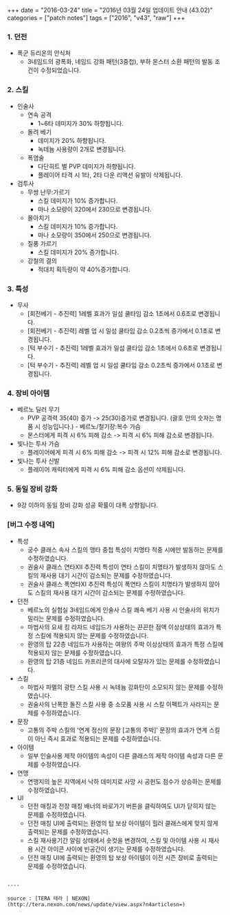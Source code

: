 +++
date = "2016-03-24"
title = "2016년 03월 24일 업데이트 안내 (43.02)"
categories = ["patch notes"]
tags = ["2016", "v43", "raw"]
+++

### 1. 던전
- 폭군 듀리온의 안식처
  - 3네임드의 광폭화, 네임드 강화 패턴(3중첩), 부하 몬스터 소환 패턴의 발동 조건이 수정되었습니다.

### 2. 스킬
- 인술사
  - 연속 공격
    - 1~6타 데미지가 30% 하향됩니다.
  - 돌려 베기
    - 데미지가 20% 하향됩니다.
    - 녹테늄 사용량이 2개로 변경됩니다.
  - 폭염술
    - 다단히트 별 PVP 데미지가 하향됩니다.
    - 플레이어 타격 시 1타, 2타 다운 리액션 유발이 삭제됩니다.
- 검투사
  - 무쌍 난무:가르기
    - 스킬 데미지가 10% 증가합니다.
    - 마나 소모량이 320에서 230으로 변경됩니다.
  - 몰아치기
    - 스킬 데미지가 10% 증가합니다.
    - 마나 소모량이 350에서 250으로 변경됩니다.
  - 질풍 가르기
    - 스킬 데미지가 20% 증가합니다.
  - 강철의 결의
    - 적대치 획득량이 약 40%증가합니다.

### 3. 특성
- 무사
  - [회전베기 - 추진력] 1레벨 효과가 일섬 쿨타임 감소 1초에서 0.6초로 변경됩니다.
  - [회전베기 - 추진력] 레벨 업 시 일섬 쿨타임 감소 0.2초씩 증가에서 0.1초로 변경됩니다.
  - [턱 부수기 - 추진력] 1레벨 효과가 일섬 쿨타임 감소 1초에서 0.6초로 변경됩니다.
  - [턱 부수기 - 추진력] 레벨 업 시 일섬 쿨타임 감소 0.2초씩 증가에서 0.1초로 변경됩니다.

### 4. 장비 아이템
- 베르노 딜러 무기
  - PVP 공격력 35(40) 증가 -> 25(30)증가로 변경됩니다. (괄호 안의 숫자는 명품 시 성능입니다.) - 베르노/철기장:복수 가슴
  - 몬스터에게 피격 시 6% 피해 감소 -> 피격 시 6% 피해 감소로 변경됩니다.
- 빛나는 투사 가슴
  - 플레이어에게 피격 시 6% 피해 감소 -> 피격 시 12% 피해 감소로 변경됩니다.
- 빛나는 투사 신발
  - 플레이어 캐릭터에게 피격 시 6% 피해 감소 옵션이 삭제됩니다.

### 5. 동일 장비 강화
- 9강 이하의 동일 장비 강화 성공 확률이 대폭 상향됩니다.

### [버그 수정 내역]
- 특성
  - 궁수 클래스 속사 스킬의 맹타 중첩 특성이 치명타 적중 시에만 발동하는 문제를 수정하였습니다.
  - 권술사 클래스 연타XII 추진력 특성이 연타 스킬이 치명타가 발생하지 않아도 스킬의 재사용 대기 시간이 감소되는 문제를 수정하였습니다.
  - 권술사 클래스 폭연타XI 추진력 특성이 폭연타 스킬이 치명타가 발생하지 않아도 스킬의 재사용 대기 시간이 감소되는 문제를 수정하였습니다.
- 던전
  - 베르노의 실험실 3네임드에게 인술사 스킬 쾌속 베기 사용 시 인술사의 위치가 밀리는 문제를 수정하였습니다.
  - 마법사의 요새 킹 라자드 네임드가 사용하는 끈끈한 점액 이상상태의 효과가 특정 스킬에 적용되지 않는 문제를 수정하였습니다.
  - 환영의 탑 22층 네임드가 사용하는 여왕의 주박 이상상태의 효과가 특정 스킬에 적용되지 않는 문제를 수정하였습니다.
  - 환영의 탑 21층 네임드 카프리콘의 대사에 오탈자가 있는 문제를 수정하였습니다.
- 스킬
  - 마법사 파멸의 광탄 스킬 사용 시 녹테늄 강화탄이 소모되지 않는 문제를 수정하였습니다.
  - 권술사의 난폭한 돌진 스킬 사용 중 소모품 사용 시 스킬 이펙트가 사라지는 문제를 수정하였습니다.
- 문장
  - 고통의 주박 스킬의 '연계 정신의 문장 [고통의 주박]' 문장의 효과가 연계 스킬이 아닌 즉시 효과로 적용되는 문제를 수정하였습니다.
- 아이템
  - 일부 인술사용 제작 아이템의 속성이 다른 클래스의 제작 아이템 속성과 다른 문제를 수정하였습니다.
- 연맹
  - 연맹지의 높은 지역에서 낙하 데미지로 사망 시 공헌도 점수가 상승하는 문제를 수정하였습니다.
- UI
  - 던전 매칭과 전장 매칭 배너의 바로가기 버튼을 클릭하여도 UI가 닫히지 않는 문제를 수정하였습니다.
  - 던전 매칭 UI에 출력되는 환영의 탑 보상 아이템이 힐러 클래스에게 맞지 않게 출력되는 문제를 수정하였습니다.
  - 스킬 재사용기간 알림 상태에서 숏컷을 변경하여, 스킬 및 아이템 사용 시 재사용 시간 아이콘 사이에 빈공간이 생기는 문제를 수정하였습니다.
  - 던전 매칭 UI에 출력되는 환영의 탑 보상 아이템이 이전 시즌 장비로 출력되는 문제를 수정하였습니다.
```

----

source : [TERA 테라 | NEXON](http://tera.nexon.com/news/update/view.aspx?n4articlesn=)